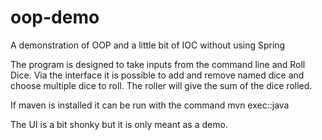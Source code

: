 # oop-demo
A demonstration of OOP and a little bit of IOC without using Spring

The program is designed to take inputs from the command line and Roll Dice. Via the interface it is possible to add and remove named dice and choose multiple dice to roll. The roller will give the sum of the dice rolled. 

If maven is installed it can be run with the command mvn exec::java

The UI is a bit shonky but it is only meant as a demo.
